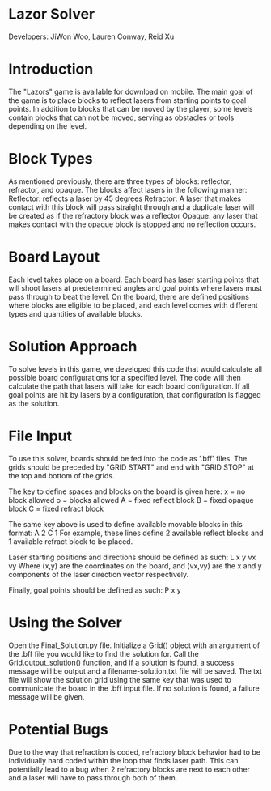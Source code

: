 # Lazor Solver
Developers: JiWon Woo, Lauren Conway, Reid Xu

# Introduction 
The "Lazors" game is available for download on mobile. The main goal of the game is to place blocks to reflect lasers from starting points to goal points.
In addition to blocks that can be moved by the player, some levels contain blocks that can not be moved, serving as obstacles or tools depending on the level. 

# Block Types
As mentioned previously, there are three types of blocks: reflector, refractor, and opaque. The blocks affect lasers in the following manner:
Reflector: reflects a laser by 45 degrees
Refractor: A laser that makes contact with this block will pass straight through and a duplicate laser will be created as if the refractory block was a reflector
Opaque: any laser that makes contact with the opaque block is stopped and no reflection occurs. 

# Board Layout
Each level takes place on a board. Each board has laser starting points that will shoot lasers at predetermined angles and goal points where lasers must pass through to beat the level.
On the board, there are defined positions where blocks are eligible to be placed, and each level comes with different types and quantities of available blocks. 

# Solution Approach
To solve levels in this game, we developed this code that would calculate all possible board configurations for a specified level. The code will then calculate the path
that lasers will take for each board configuration. If all goal points are hit by lasers by a configuration, that configuration is flagged as the solution. 

# File Input
To use this solver, boards should be fed into the code as '.bff' files. The grids should be preceded by "GRID START" and end with "GRID STOP" at the top and bottom of the grids. 



The key to define spaces and blocks on the board is given here: 
x = no block allowed
o = blocks allowed
A = fixed reflect block
B = fixed opaque block
C = fixed refract block

The same key above is used to define available movable blocks in this format:
A 2
C 1
For example, these lines define 2 available reflect blocks and 1 available refract block to be placed.

Laser starting positions and directions should be defined as such: 
L x y vx vy
Where (x,y) are the coordinates on the board, and (vx,vy) are the x and y components of the laser direction vector respectively. 

Finally, goal points should be defined as such: 
P x y

# Using the Solver

Open the Final_Solution.py file. Initialize a Grid() object with an argument of the .bff file you would like to find the solution for. 
Call the Grid.output_solution() function, and if a solution is found, a success message will be output and 
a filename-solution.txt file will be saved. The txt file will show the solution grid using the same key
that was used to communicate the board in the .bff input file. If no solution is found, a failure message will be given. 

# Potential Bugs
Due to the way that refraction is coded, refractory block behavior had to be individually hard coded within the loop that finds laser path. This can potentially lead to a bug when 2 refractory blocks are next to each other and a laser will have to pass through both of them.
